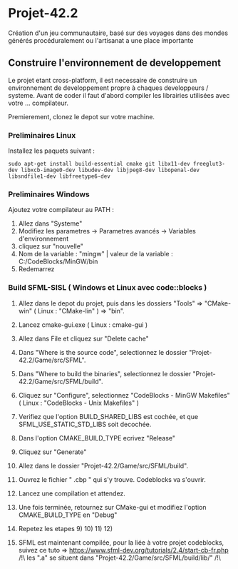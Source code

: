# Projet-42.2
Création d'un jeu communautaire, basé sur des voyages dans des mondes générés procéduralement ou l'artisanat a une place importante

## Construire l'environnement de developpement
Le projet etant cross-platform, il est necessaire de construire un environnement de developpement propre à chaques developpeurs / systeme. Avant de coder il faut d'abord compiler les librairies utilisées avec votre ... compilateur.

Premierement, clonez le depot sur votre machine.

### Preliminaires Linux
Installez les paquets suivant : 
```shell
sudo apt-get install build-essential cmake git libx11-dev freeglut3-dev libxcb-image0-dev libudev-dev libjpeg8-dev libopenal-dev libsndfile1-dev libfreetype6-dev
```

### Preliminaires Windows
Ajoutez votre compilateur au PATH :
1) Allez dans "Systeme"
2) Modifiez les parametres -> Parametres avancés -> Variables d'environnement
3) cliquez sur "nouvelle"
4) Nom de la variable : "mingw" | valeur de la variable : C:/CodeBlocks/MinGW/bin
5) Redemarrez

### Build SFML-SISL ( Windows et Linux avec code::blocks )
1) Allez dans le depot du projet, puis dans les dossiers "Tools" => "CMake-win" ( Linux : "CMake-lin" ) => "bin".
2) Lancez cmake-gui.exe ( Linux : cmake-gui )
3) Allez dans File et cliquez sur "Delete cache"
4) Dans "Where is the source code", selectionnez le dossier "Projet-42.2/Game/src/SFML".
5) Dans "Where to build the binaries", selectionnez le dossier "Projet-42.2/Game/src/SFML/build".
6) Cliquez sur "Configure", selectionnez "CodeBlocks - MinGW Makefiles" ( Linux : "CodeBlocks - Unix Makefiles" )
7) Verifiez que l'option BUILD_SHARED_LIBS est cochée, et que SFML_USE_STATIC_STD_LIBS soit decochée.
8) Dans l'option CMAKE_BUILD_TYPE ecrivez "Release"
9) Cliquez sur "Generate"
10) Allez dans le dossier "Projet-42.2/Game/src/SFML/build".
11) Ouvrez le fichier " .cbp " qui s'y trouve. Codeblocks va s'ouvrir.
12) Lancez une compilation et attendez.
13) Une fois terminée, retournez sur CMake-gui et modifiez l'option CMAKE_BUILD_TYPE en "Debug"
14) Repetez les etapes 9) 10) 11) 12)

14) SFML est maintenant compilée, pour la liée à votre projet codeblocks, suivez ce tuto => https://www.sfml-dev.org/tutorials/2.4/start-cb-fr.php
/!\ les ".a" se situent dans "Projet-42.2/Game/src/SFML/build/lib/" /!\
